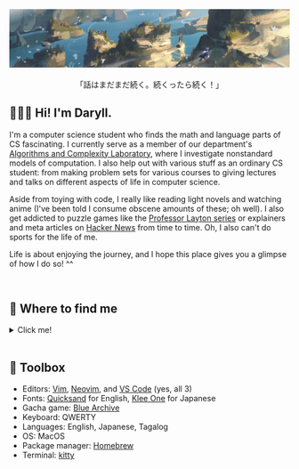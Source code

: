 <div align="center">
  <img src="assets/elaina.jpeg" alt="banner">
</div>

<br>

<div align="center">
「話はまだまだ続く。続くったら続く！」
</div>

<h2>🙍🏻‍♂️ Hi! I'm Daryll.</h2>

I'm a computer science student who finds the math and language parts of CS fascinating. I currently serve as a member of our department's [Algorithms and Complexity Laboratory](https://aclab.dcs.upd.edu.ph/), where I investigate nonstandard models of computation. I also help out with various stuff as an ordinary CS student: from making problem sets for various courses to giving lectures and talks on different aspects of life in computer science.

Aside from toying with code, I really like reading light novels and watching anime (I've been told I consume obscene amounts of these; oh well). I also get addicted to puzzle games like the [Professor Layton series](https://en.wikipedia.org/wiki/Professor_Layton) or explainers and meta articles on [Hacker News](https://news.ycombinator.com/) from time to time. Oh, I also can't do sports for the life of me.

Life is about enjoying the journey, and I hope this place gives you a glimpse of how I do so! ^^

<br>

<h2>🔎 Where to find me</h2>

<details>

<summary>Click me!</summary>

<br>

✅ = I use it regularly, feel free to reach out!

❌ = I don't use it

✏️ = Circumstantial, check `Notes`

| `Platform`  | `Status` | `Notes`                                                            |
| ----------- | -------- | ------------------------------------------------------------------ |
| AniList     | ✅       | [`Daryll`](https://anilist.co/user/Daryll/)                        |
| Bookmeter   | ✅       | `ユイ`                                                             |
| Discord     | ✅       | `Daryll (_daryll_)`                                                |
| Email       | ✅       |                                                                    |
| Facebook    | ✏️       | I only use it for uni-related stuff and updating my profile, so... |
| GitHub      | ✅       |                                                                    |
| GitLab      | ❌       |                                                                    |
| Hacker News | ❌       | read-only                                                          |
| Instagram   | ❌       |                                                                    |
| LinkedIn    | ✏️       | I rarely use it                                                    |
| Mastodon    | ❌       |                                                                    |
| Messenger   | ✏️       | ✅ iff I know you                                                  |
| MyAnimeList | ❌       |                                                                    |
| Reddit      | ❌       |                                                                    |
| Steam       | ❌       |                                                                    |
| Threads     | ❌       |                                                                    |
| TikTok      | ❌       |                                                                    |
| Twitter     | ✅       | [`@daryll_ko`](https://twitter.com/daryll_ko)                      |

</details>

<br>

<h2>🧰 Toolbox</h2>

- Editors: [Vim](https://www.vim.org/), [Neovim](https://neovim.io/), and [VS Code](https://code.visualstudio.com/) (yes, all 3)
- Fonts: [Quicksand](https://fonts.google.com/specimen/Quicksand) for English, [Klee One](https://fonts.google.com/specimen/Klee+One) for Japanese
- Gacha game: [Blue Archive](https://bluearchive.nexon.com/home)
- Keyboard: QWERTY
- Languages: English, Japanese, Tagalog
- OS: MacOS
- Package manager: [Homebrew](https://brew.sh/)
- Terminal: [kitty](https://sw.kovidgoyal.net/kitty/)

